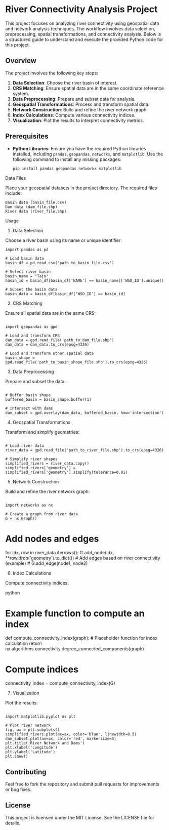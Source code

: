 # River Connectivity Analysis Project

This project focuses on analyzing river connectivity using geospatial data and network analysis techniques. The workflow involves data selection, preprocessing, spatial transformations, and connectivity analysis. Below is a structured guide to understand and execute the provided Python code for this project.

## Overview

The project involves the following key steps:

1. **Data Selection**: Choose the river basin of interest.
2. **CRS Matching**: Ensure spatial data are in the same coordinate reference system.
3. **Data Preprocessing**: Prepare and subset data for analysis.
4. **Geospatial Transformations**: Process and transform spatial data.
5. **Network Construction**: Build and refine the river network graph.
6. **Index Calculations**: Compute various connectivity indices.
7. **Visualization**: Plot the results to interpret connectivity metrics.

## Prerequisites

- **Python Libraries**: Ensure you have the required Python libraries installed, including `pandas`, `geopandas`, `networkx`, and `matplotlib`. Use the following command to install any missing packages:

  ```bash
  pip install pandas geopandas networkx matplotlib
Data Files

Place your geospatial datasets in the project directory. The required files include:

    Basin data (basin_file.csv)
    Dam data (dam_file.shp)
    River data (river_file.shp)

Usage
1. Data Selection

Choose a river basin using its name or unique identifier:

```
import pandas as pd

# Load basin data
basin_df = pd.read_csv('path_to_basin_file.csv')

# Select river basin
basin_name = "Tajo"
basin_id = basin_df[basin_df['NAME'] == basin_name]['WSO_ID'].unique()

# Subset the basin data
basin_data = basin_df[basin_df['WSO_ID'] == basin_id]

```

2. CRS Matching

Ensure all spatial data are in the same CRS:

```

import geopandas as gpd

# Load and transform CRS
dam_data = gpd.read_file('path_to_dam_file.shp')
dam_data = dam_data.to_crs(epsg=4326)

# Load and transform other spatial data
basin_shape = gpd.read_file('path_to_basin_shape_file.shp').to_crs(epsg=4326)

```

3. Data Preprocessing

Prepare and subset the data:

```

# Buffer basin shape
buffered_basin = basin_shape.buffer(1)

# Intersect with dams
dam_subset = gpd.overlay(dam_data, buffered_basin, how='intersection')

```

4. Geospatial Transformations

Transform and simplify geometries:

```

# Load river data
river_data = gpd.read_file('path_to_river_file.shp').to_crs(epsg=4326)

# Simplify river shapes
simplified_rivers = river_data.copy()
simplified_rivers['geometry'] = simplified_rivers['geometry'].simplify(tolerance=0.01)

```

5. Network Construction

Build and refine the river network graph:

```

import networkx as nx

# Create a graph from river data
G = nx.Graph()
```
# Add nodes and edges
for idx, row in river_data.iterrows():
    G.add_node(idx, **row.drop('geometry').to_dict())
    # Add edges based on river connectivity (example)
    # G.add_edge(node1, node2)

6. Index Calculations

Compute connectivity indices:

python

# Example function to compute an index
def compute_connectivity_index(graph):
    # Placeholder function for index calculation
    return nx.algorithms.connectivity.degree_connected_components(graph)

# Compute indices
connectivity_index = compute_connectivity_index(G)

7. Visualization

Plot the results:

```

import matplotlib.pyplot as plt

# Plot river network
fig, ax = plt.subplots()
simplified_rivers.plot(ax=ax, color='blue', linewidth=0.5)
dam_subset.plot(ax=ax, color='red', markersize=5)
plt.title('River Network and Dams')
plt.xlabel('Longitude')
plt.ylabel('Latitude')
plt.show()
```

## Contributing

Feel free to fork the repository and submit pull requests for improvements or bug fixes.
##  License

This project is licensed under the MIT License. See the LICENSE file for details.

